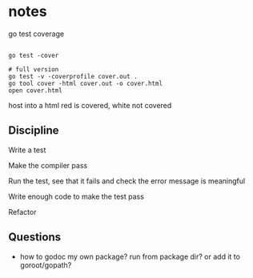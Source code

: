 # notes
go test coverage
```

go test -cover

# full version
go test -v -coverprofile cover.out .
go tool cover -html cover.out -o cover.html
open cover.html
```
host into a html
red is covered, white not covered

## Discipline
Write a test

Make the compiler pass

Run the test, see that it fails and check the error message is meaningful

Write enough code to make the test pass

Refactor

## Questions

- how to godoc my own package? run from package dir? or add it to goroot/gopath?